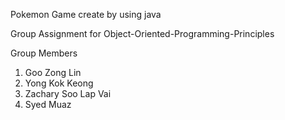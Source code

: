 Pokemon Game create by using java

Group Assignment for Object-Oriented-Programming-Principles

Group Members
1) Goo Zong Lin
2) Yong Kok Keong
3) Zachary Soo Lap Vai
4) Syed Muaz
